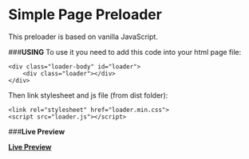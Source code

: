 # **Simple Page Preloader**
This preloader is based on vanilla JavaScript.


###**USING**
To use it you need to add this code into your html page file:  

    <div class="loader-body" id="loader">
		<div class="loader"></div>
	</div>
Then link stylesheet and js file (from dist folder): 

    <link rel="stylesheet" href="loader.min.css">
	<script src="loader.js"></script>
###**Live Preview**


[**Live Preview**](https://vladdenisov.github.io/simple-page-preloader/)
